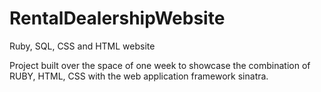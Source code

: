 # RentalDealershipWebsite
Ruby, SQL, CSS and HTML website 

Project built over the space of one week to showcase the combination of RUBY, HTML, CSS
with the web application framework sinatra.
